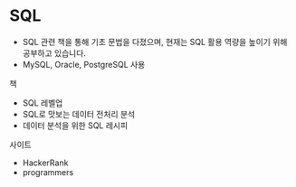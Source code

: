 # SQL

- SQL 관련 책을 통해 기초 문법을 다졌으며, 현재는 SQL 활용 역량을 높이기 위해 공부하고 있습니다.
- MySQL, Oracle, PostgreSQL 사용


책
- SQL 레벨업
- SQL로 맛보는 데이터 전처리 분석
- 데이터 분석을 위한 SQL 레시피

사이트
- HackerRank
- programmers
